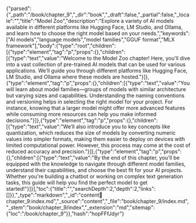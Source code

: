 {"parsed":{"_path":"/book/chapter_9","_dir":"book","_draft":false,"_partial":false,"_locale":"","title":"Model Zoo","description":"Explore a variety of AI models available in different platforms like Hugging Face, LM Studio, and Ollama, and learn how to choose the right model based on your needs.","keywords":["AI models","language models","model families","GGUF format","MLX framework"],"body":{"type":"root","children":[{"type":"element","tag":"p","props":{},"children":[{"type":"text","value":"Welcome to the Model Zoo chapter! Here, you'll dive into a vast collection of pre-trained AI models that can be used for various applications. We’ll guide you through different platforms like Hugging Face, LM Studio, and Ollama where these models are hosted."}]},{"type":"element","tag":"p","props":{},"children":[{"type":"text","value":"You will learn about model families—groups of models with similar architecture but varying sizes and capabilities. Understanding the naming conventions and versioning helps in selecting the right model for your project. For instance, knowing that a larger model might offer more advanced features while consuming more resources can help you make informed decisions."}]},{"type":"element","tag":"p","props":{},"children":[{"type":"text","value":"We’ll also introduce you to key concepts like quantization, which reduces the size of models by converting numeric values into simpler formats, making them easier to deploy on devices with limited computational power. However, this process may come at the cost of reduced accuracy and precision."}]},{"type":"element","tag":"p","props":{},"children":[{"type":"text","value":"By the end of this chapter, you'll be equipped with the knowledge to navigate through different model families, understand their capabilities, and choose the best fit for your AI projects. Whether you're building a chatbot or working on complex text generation tasks, this guide will help you find the perfect model to get started!"}]}],"toc":{"title":"","searchDepth":2,"depth":2,"links":[]}},"_type":"markdown","_id":"content:book:chapter_9:index.md","_source":"content","_file":"book/chapter_9/index.md","_stem":"book/chapter_9/index","_extension":"md","sitemap":{"loc":"/book/chapter_9"}},"hash":"hopFFfJdyr"}